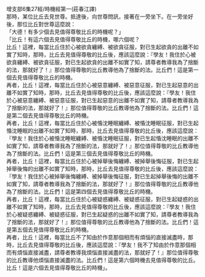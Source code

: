 增支部6集27經/時機經第一(莊春江譯)  
那時，某位比丘去見世尊。抵達後，向世尊問訊，接著在一旁坐下。在一旁坐好後，那位比丘對世尊這麼說：  
「大德！有多少個去見值得尊敬比丘的時機呢？」  
「比丘！有這六個去見值得尊敬比丘的時機，哪六個呢？  
比丘！這裡，每當比丘住於心被欲貪纏縛、被欲貪征服，對已生起欲貪的出離不如實了知時，那時，比丘去見值得尊敬的比丘後，應該這麼說：『學友！我住於心被欲貪纏縛、被欲貪征服，對已生起欲貪的出離不如實了知，請尊者教導我為了捨斷的法，那就好了！』那位值得尊敬的比丘教導他為了捨斷的法。比丘們！這是第一個去見值得尊敬比丘的時機。  
再者，比丘！這裡，每當比丘住於心被惡意纏縛、被惡意征服，對已生起惡意的出離不如實了知時，那時，比丘去見值得尊敬的比丘後，應該這麼說：『學友！我住於心被惡意纏縛、被惡意征服，對已生起惡意的出離不如實了知，請尊者教導我為了捨斷的法，那就好了！』那位值得尊敬的比丘教導他為了捨斷的法。比丘們！這是第二個去見值得尊敬比丘的時機。  
再者，比丘！這裡，每當比丘住於心被惛沈睡眠纏縛、被惛沈睡眠征服，對已生起惛沈睡眠的出離不如實了知時，那時，比丘去見值得尊敬的比丘後，應該這麼說：『學友！我住於心被惛沈睡眠纏縛、被惛沈睡眠征服，對已生起惛沈睡眠的出離不如實了知，請尊者教導我為了捨斷的法，那就好了！』那位值得尊敬的比丘教導他為了捨斷的法。比丘們！這是第三個去見值得尊敬比丘的時機。  
再者，比丘！這裡，每當比丘住於心被掉舉後悔纏縛、被掉舉後悔征服，對已生起掉舉後悔的出離不如實了知時，那時，比丘去見值得尊敬的比丘後，應該這麼說：『學友！我住於心被掉舉後悔纏縛、被掉舉後悔征服，對已生起掉舉後悔的出離不如實了知，請尊者教導我為了捨斷的法，那就好了！』那位值得尊敬的比丘教導他為了捨斷的法。比丘們！這是第四個去見值得尊敬比丘的時機。  
再者，比丘！這裡，每當比丘住於心被疑惑纏縛、被疑惑征服，對已生起疑惑的出離不如實了知時，那時，比丘去見值得尊敬的比丘後，應該這麼說：『學友！我住於心被疑惑纏縛、被疑惑征服，對已生起疑惑的出離不如實了知，請尊者教導我為了捨斷的法，那就好了！』那位值得尊敬的比丘教導他為了捨斷的法。比丘們！這是第五個去見值得尊敬比丘的時機。  
再者，比丘！這裡，每當比丘不了知由於作意那個相而有煩惱的直接滅盡時，那時，比丘去見值得尊敬的比丘後，應該這麼說：『學友！我不了知由於作意那個相而有煩惱直接滅盡，請尊者教導我煩惱直接滅盡的法，那就好了！』那位值得尊敬的比丘教導他煩惱直接滅盡的法。比丘們！這是第六個時機去見值得尊敬的比丘。  
比丘！這是六個去見值得尊敬比丘的時機」。  
  
  

